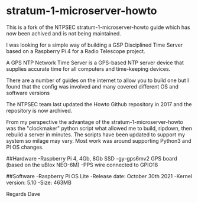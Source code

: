 # stratum-1-microserver-howto

This is a fork of the NTPSEC stratum-1-microserver-howto guide which has now been achived and is not being maintained.

I was looking for a simple way of building a GSP Disciplined Time Server based on a Raspberry Pi 4 for a Radio Telescope project.  

A GPS NTP Network Time Server is a GPS-based NTP server device that supplies accurate time for all computers and time-keeping devices.

There are a number of guides on the internet to allow you to build one but I found that the config was involved and many covered different OS and software versions

The NTPSEC team last updated the Howto Github repository in 2017 and the repository is now archived.

From my perspective the advantage of the stratum-1-microserver-howto was the "clockmaker" python script what allowed me to build, ripdown, then rebuild a server in minutes. The scripts have been updated to support my system so milage may vary.  Most work was around supporting Python3 and PI OS changes.

##Hardware
-Raspberry Pi 4, 4Gb, 8Gb SSD
-gy-gps6mv2 GPS board (based on the uBlox NEO-6M)
-PPS wire connected to GPIO18

##Software
-Raspberry Pi OS Lite
-Release date: October 30th 2021
-Kernel version: 5.10
-Size: 463MB

Regards
Dave